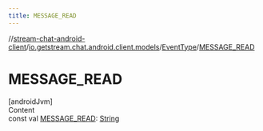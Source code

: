 ```yaml
---
title: MESSAGE_READ
---
```

//[stream-chat-android-client](../../../index.md)/[io.getstream.chat.android.client.models](../index.md)/[EventType](index.md)/[MESSAGE_READ](MESSAGE_READ.md)



# MESSAGE_READ  
[androidJvm]  
Content  
const val [MESSAGE_READ](MESSAGE_READ.md): [String](https://kotlinlang.org/api/latest/jvm/stdlib/kotlin/-string/index.html)  



